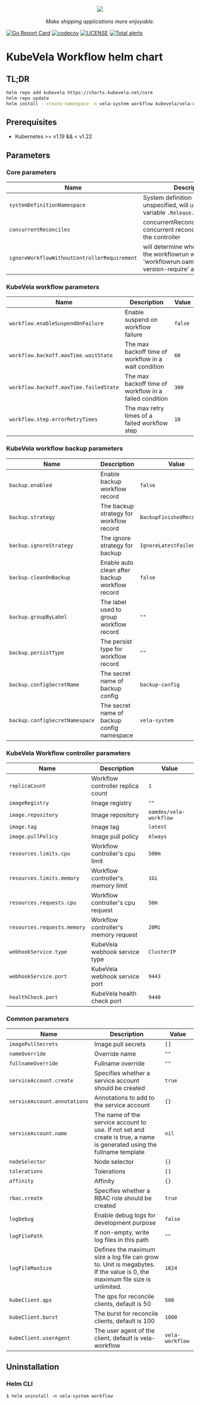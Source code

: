 <div style="text-align: center">
  <p align="center">
    <img src="https://raw.githubusercontent.com/kubevela/kubevela.io/main/docs/resources/KubeVela-03.png">
    <br><br>
    <i>Make shipping applications more enjoyable.</i>
  </p>
</div>

[![Go Report Card](https://goreportcard.com/badge/github.com/kubevela/workflow)](https://goreportcard.com/report/github.com/kubevela/workflow)
[![codecov](https://codecov.io/gh/kubevela/workflow/branch/main/graph/badge.svg)](https://codecov.io/gh/kubevela/workflow)
[![LICENSE](https://img.shields.io/github/license/kubevela/workflow.svg?style=flat-square)](/LICENSE)
[![Total alerts](https://img.shields.io/lgtm/alerts/g/kubevela/workflow.svg?logo=lgtm&logoWidth=18)](https://lgtm.com/projects/g/kubevela/workflow/alerts/)

# KubeVela Workflow helm chart

## TL;DR

```bash
helm repo add kubevela https://charts.kubevela.net/core
helm repo update
helm install --create-namespace -n vela-system workflow kubevela/vela-workflow --wait
```

## Prerequisites

- Kubernetes >= v1.19 && < v1.22
  
## Parameters

### Core parameters

| Name                                         | Description                                                                                                           | Value   |
| -------------------------------------------- | --------------------------------------------------------------------------------------------------------------------- | ------- |
| `systemDefinitionNamespace`                  | System definition namespace, if unspecified, will use built-in variable `.Release.Namespace`.                         | `nil`   |
| `concurrentReconciles`                       | concurrentReconciles is the concurrent reconcile number of the controller                                             | `4`     |
| `ignoreWorkflowWithoutControllerRequirement` | will determine whether to process the workflowrun without 'workflowrun.oam.dev/controller-version-require' annotation | `false` |


### KubeVela workflow parameters

| Name                                   | Description                                            | Value   |
| -------------------------------------- | ------------------------------------------------------ | ------- |
| `workflow.enableSuspendOnFailure`      | Enable suspend on workflow failure                     | `false` |
| `workflow.backoff.maxTime.waitState`   | The max backoff time of workflow in a wait condition   | `60`    |
| `workflow.backoff.maxTime.failedState` | The max backoff time of workflow in a failed condition | `300`   |
| `workflow.step.errorRetryTimes`        | The max retry times of a failed workflow step          | `10`    |


### KubeVela workflow backup parameters

| Name                           | Description                                    | Value                      |
| ------------------------------ | ---------------------------------------------- | -------------------------- |
| `backup.enabled`               | Enable backup workflow record                  | `false`                    |
| `backup.strategy`              | The backup strategy for workflow record        | `BackupFinishedRecord`     |
| `backup.ignoreStrategy`        | The ignore strategy for backup                 | `IgnoreLatestFailedRecord` |
| `backup.cleanOnBackup`         | Enable auto clean after backup workflow record | `false`                    |
| `backup.groupByLabel`          | The label used to group workflow record        | `""`                       |
| `backup.persistType`           | The persist type for workflow record           | `""`                       |
| `backup.configSecretName`      | The secret name of backup config               | `backup-config`            |
| `backup.configSecretNamespace` | The secret name of backup config namespace     | `vela-system`              |


### KubeVela Workflow controller parameters

| Name                        | Description                          | Value                  |
| --------------------------- | ------------------------------------ | ---------------------- |
| `replicaCount`              | Workflow controller replica count    | `1`                    |
| `imageRegistry`             | Image registry                       | `""`                   |
| `image.repository`          | Image repository                     | `oamdev/vela-workflow` |
| `image.tag`                 | Image tag                            | `latest`               |
| `image.pullPolicy`          | Image pull policy                    | `Always`               |
| `resources.limits.cpu`      | Workflow controller's cpu limit      | `500m`                 |
| `resources.limits.memory`   | Workflow controller's memory limit   | `1Gi`                  |
| `resources.requests.cpu`    | Workflow controller's cpu request    | `50m`                  |
| `resources.requests.memory` | Workflow controller's memory request | `20Mi`                 |
| `webhookService.type`       | KubeVela webhook service type        | `ClusterIP`            |
| `webhookService.port`       | KubeVela webhook service port        | `9443`                 |
| `healthCheck.port`          | KubeVela health check port           | `9440`                 |


### Common parameters

| Name                         | Description                                                                                                                | Value           |
| ---------------------------- | -------------------------------------------------------------------------------------------------------------------------- | --------------- |
| `imagePullSecrets`           | Image pull secrets                                                                                                         | `[]`            |
| `nameOverride`               | Override name                                                                                                              | `""`            |
| `fullnameOverride`           | Fullname override                                                                                                          | `""`            |
| `serviceAccount.create`      | Specifies whether a service account should be created                                                                      | `true`          |
| `serviceAccount.annotations` | Annotations to add to the service account                                                                                  | `{}`            |
| `serviceAccount.name`        | The name of the service account to use. If not set and create is true, a name is generated using the fullname template     | `nil`           |
| `nodeSelector`               | Node selector                                                                                                              | `{}`            |
| `tolerations`                | Tolerations                                                                                                                | `[]`            |
| `affinity`                   | Affinity                                                                                                                   | `{}`            |
| `rbac.create`                | Specifies whether a RBAC role should be created                                                                            | `true`          |
| `logDebug`                   | Enable debug logs for development purpose                                                                                  | `false`         |
| `logFilePath`                | If non-empty, write log files in this path                                                                                 | `""`            |
| `logFileMaxSize`             | Defines the maximum size a log file can grow to. Unit is megabytes. If the value is 0, the maximum file size is unlimited. | `1024`          |
| `kubeClient.qps`             | The qps for reconcile clients, default is 50                                                                               | `500`           |
| `kubeClient.burst`           | The burst for reconcile clients, default is 100                                                                            | `1000`          |
| `kubeClient.userAgent`       | The user agent of the client, default is vela-workflow                                                                     | `vela-workflow` |


## Uninstallation

### Helm CLI

```shell
$ helm uninstall -n vela-system workflow
```
